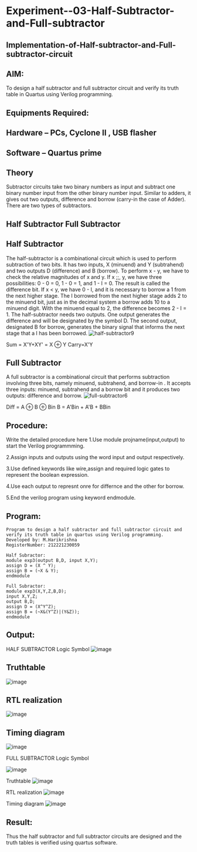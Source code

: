 # Experiment--03-Half-Subtractor-and-Full-subtractor
## Implementation-of-Half-subtractor-and-Full-subtractor-circuit
## AIM:
To design a half subtractor and full subtractor circuit and verify its truth table in Quartus using Verilog programming.

## Equipments Required:
## Hardware – PCs, Cyclone II , USB flasher
## Software – Quartus prime
## Theory
Subtractor circuits take two binary numbers as input and subtract one binary number input from the other binary number input. Similar to adders, it gives out two outputs, difference and borrow (carry-in the case of Adder). There are two types of subtractors.

## Half Subtractor Full Subtractor
## Half Subtractor
The half-subtractor is a combinational circuit which is used to perform subtraction of two bits. It has two inputs, X (minuend) and Y (subtrahend) and two outputs D (difference) and B (borrow). To perform x - y, we have to check the relative magnitudes of x and y. If x ;;, y, we have three possibilities: 0 - 0 = 0, 1 - 0 = 1, and 1 - I = 0. The result is called the difference bit. If x < y, we have 0 - I, and it is necessary to borrow a 1 from the next higher stage. The I borrowed from the next higher stage adds 2 to the minuend bit, just as in the decimal system a borrow adds 10 to a minuend digit. With the minuend equal to 2, the difference becomes 2 - I = 1. The half-subtractor needs two outputs. One output generates the difference and will be designated by the symbol D. The second output, designated B for borrow, generates the binary signal that informs the next stage that a I has been borrowed.
![half-subtractor9](https://user-images.githubusercontent.com/36288975/166112538-58c3bc7c-ee5d-4e6a-ac8d-8e8328efe27a.png)


Sum = X'Y+XY' = X ⊕ Y
Carry=X'Y

## Full Subtractor
A full subtractor is a combinational circuit that performs subtraction involving three bits, namely minuend, subtrahend, and borrow-in . It accepts three inputs: minuend, subtrahend and a borrow bit and it produces two outputs: difference and borrow. 
![full-subtractor6](https://user-images.githubusercontent.com/36288975/166112541-24c68359-3de8-4674-ae22-8272ffc385ed.png)


Diff = A ⊕ B ⊕ Bin B = A'Bin + A'B + BBin

## Procedure:

Write the detailed procedure here 
1.Use module projname(input,output) to start the Verilog programmming.

2.Assign inputs and outputs using the word input and output respectively.

3.Use defined keywords like wire,assign and required logic gates to represent the boolean expression.

4.Use each output to represnt onre for differnce and the other for borrow.

5.End the verilog program using keyword endmodule.

## Program:
~~~
Program to design a half subtractor and full subtractor circuit and verify its truth table in quartus using Verilog programming.
Developed by: M.Harikrishna
RegisterNumber: 212221230059

Half Subractor:
module exp3(output B,D, input X,Y);
assign D = (X ^ Y);
assign B = (~X & Y);
endmodule

Full Subractor:
module exp3(X,Y,Z,B,D);
input X,Y,Z;
output B,D;
assign D = (X^Y^Z);
assign B = (~X&(Y^Z)|(Y&Z));
endmodule

~~~
## Output:
HALF SUBTRACTOR
Logic Symbol
![image](https://user-images.githubusercontent.com/94882905/196426249-890f236a-ed0e-4a95-a4b1-e10c7e94ba48.png)

## Truthtable
![image](https://user-images.githubusercontent.com/94882905/196426367-6283cc6f-01ad-4434-b755-6fbe59d19899.png)



##  RTL realization
![image](https://user-images.githubusercontent.com/94882905/196426440-0edb33a7-4382-44ef-832c-a9afb925735e.png)


## Timing diagram 
![image](https://user-images.githubusercontent.com/94882905/196426515-e4704939-a423-4354-9bb8-5cf0003c6b06.png)

FULL SUBTRACTOR
Logic Symbol

![image](https://user-images.githubusercontent.com/94882905/196426681-e8ae9153-4a1e-410b-af52-70cb6b922c02.png)

Truthtable
![image](https://user-images.githubusercontent.com/94882905/196426806-8b01dd73-609a-473c-bf4d-072d1d52a173.png)

RTL realization
![image](https://user-images.githubusercontent.com/94882905/196426977-00129bb2-0346-493e-b600-981f861b3240.png)

Timing diagram
![image](https://user-images.githubusercontent.com/94882905/196427130-532c574e-33d3-40c9-9e4b-013271be36b3.png)


## Result:
Thus the half subtractor and full subtractor circuits are designed and the truth tables is verified using quartus software.
